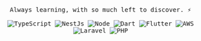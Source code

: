 <p align="center">
  <samp>
    Always learning, with so much left to discover. ⚡️
    <br/><br/>
    <img alt="TypeScript" src="https://img.shields.io/badge/TypeScript-007ACC.svg?logo=typescript&logoColor=white">
    <img alt="NestJs" src="https://img.shields.io/badge/Nest.js-%23E0234E.svg?logo=nestjs&logoColor=white">
    <img alt="Node" src="https://img.shields.io/badge/Node.js-6DA55F?logo=node.js&logoColor=white">
    <img alt="Dart" src="https://img.shields.io/badge/Dart-%230175C2.svg?logo=dart&logoColor=white">
    <img alt="Flutter" src="https://img.shields.io/badge/Flutter-02569B?logo=flutter&logoColor=fff">
    <img alt="AWS" src="https://img.shields.io/badge/AWS-%23FF9900.svg?logo=amazon-web-services&logoColor=white">
    <img alt="Laravel" src="https://img.shields.io/badge/Laravel-%23FF2D20.svg?logo=laravel&logoColor=white">
    <img alt="PHP" src="https://img.shields.io/badge/php-%23777BB4.svg?&logo=php&logoColor=white">
  </samp>
</p>
